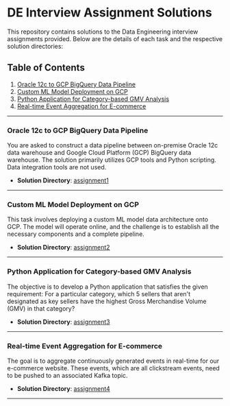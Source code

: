 
# DE Interview Assignment Solutions

This repository contains solutions to the Data Engineering interview assignments provided. Below are the details of each task and the respective solution directories:

## Table of Contents
1. [Oracle 12c to GCP BigQuery Data Pipeline](#oracle-12c-to-gcp-bigquery-data-pipeline)
2. [Custom ML Model Deployment on GCP](#custom-ml-model-deployment-on-gcp)
3. [Python Application for Category-based GMV Analysis](#python-application-for-category-based-gmv-analysis)
4. [Real-time Event Aggregation for E-commerce](#real-time-event-aggregation-for-e-commerce)

---

### Oracle 12c to GCP BigQuery Data Pipeline
You are asked to construct a data pipeline between on-premise Oracle 12c data warehouse and Google Cloud Platform (GCP) BigQuery data warehouse. The solution primarily utilizes GCP tools and Python scripting. Data integration tools are not used.
- **Solution Directory**: [assignment1](./assignment1/)

---

### Custom ML Model Deployment on GCP
This task involves deploying a custom ML model data architecture onto GCP. The model will operate online, and the challenge is to establish all the necessary components and a complete pipeline.
- **Solution Directory**: [assignment2](./assignment2/)

---

### Python Application for Category-based GMV Analysis
The objective is to develop a Python application that satisfies the given requirement: For a particular category, which 5 sellers that aren't designated as key sellers have the highest Gross Merchandise Volume (GMV) in that category?
- **Solution Directory**: [assignment3](./assignment3/)

---

### Real-time Event Aggregation for E-commerce
The goal is to aggregate continuously generated events in real-time for our e-commerce website. These events, which are all clickstream events, need to be pushed to an associated Kafka topic.
- **Solution Directory**: [assignment4](./assignment4/)

---
